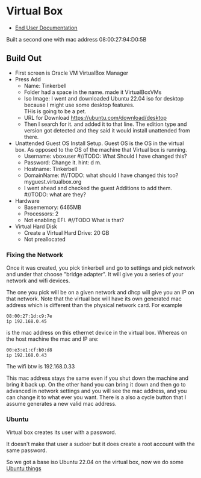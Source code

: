 # Virtual Box

 * [End User Documentation](https://www.virtualbox.org/wiki/End-user_documentation)

Built a second one with mac address 08:00:27:94:D0:5B

## Build Out

 * First screen is Oracle VM VirtualBox Manager
 * Press Add
   * Name: Tinkerbell
   * Folder had a space in the name.  made it VirtualBoxVMs
   * Iso Image:  I went and downloaded Ubuntu 22.04 iso for desktop because I might use some desktop features.  
       THis is going to be a pet. 
   * URL for Download https://ubuntu.com/download/desktop
   * Then I search for it. and added it to that line.  The edition type and version
      got detected and they said it would install unattended from there.  
 * Unattended Guest OS Install Setup.  Guest OS is the OS in the virtual box.  As opposed to the 
   OS of the machine that Virtual box is running.  
   * Username:  vboxuser   #//TODO: What Should I have changed this?  
   * Password:  Change it. hint: d m. 
   * Hostname: Tinkerbell
   * DomainName:  #//TODO: what should I have changed this too?  myguest.virtualbox.org
   * I went ahead and checked the guest Additions to add them.  #//TODO: what are they? 
 * Hardware
   * Basememory: 6465MB
   * Processors: 2
   * Not enabling EFI. #//TODO What is that? 
 * Virtual Hard Disk
   * Create a Virtual Hard Drive: 20 GB
   * Not preallocated

### Fixing the Network

Once it was created, you pick tinkerbell and go to settings and pick network and
under that choose "bridge adapter". It will give you a series of 
your network and wifi devices.  

The one you pick will be on a given network and dhcp will give you 
an IP on that network.  Note that the virtual box will have its
own generated mac address which is different than the 
physical network card.  For example

    08:00:27:1d:c9:7e 
    ip 192.168.0.45

is the mac address on this ethernet device in the virtual box.  Whereas on the host
machine the mac and IP are:

    00:e3:e1:cf:b0:d8
    ip 192.168.0.43

The wifi btw is 192.168.0.33

This mac address stays the same even if you shut down the machine and bring it back up.
On the other hand you can bring it down and then go to advanced in network settings and 
you will see the mac address, and you can change it to what ever you want.  There is a also
a cycle button that I assume generates a new valid mac address. 

### Ubuntu

Virtual box creates its user with a password. 

It doesn't make that user a sudoer but it does create a root account with the same password.

So we got a base iso Ubuntu 22.04 on the virtual box, now we do some [Ubuntu things](ubuntu.md)

